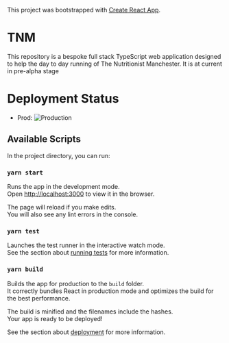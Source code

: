 This project was bootstrapped with [Create React App](https://github.com/facebook/create-react-app).

# TNM

This repository is a bespoke full stack TypeScript web application designed to help the
day to day running of The Nutritionist Manchester. It is at current in pre-alpha
stage

# Deployment Status

- Prod: ![Production](https://github.com/benwainwright/tnm/workflows/Build%20test%20and%20deploy/badge.svg?branch=main)

## Available Scripts

In the project directory, you can run:

### `yarn start`

Runs the app in the development mode.<br />
Open [http://localhost:3000](http://localhost:3000) to view it in the browser.

The page will reload if you make edits.<br />
You will also see any lint errors in the console.

### `yarn test`

Launches the test runner in the interactive watch mode.<br />
See the section about [running tests](https://facebook.github.io/create-react-app/docs/running-tests) for more information.

### `yarn build`

Builds the app for production to the `build` folder.<br />
It correctly bundles React in production mode and optimizes the build for the best performance.

The build is minified and the filenames include the hashes.<br />
Your app is ready to be deployed!

See the section about [deployment](https://facebook.github.io/create-react-app/docs/deployment) for more information.
